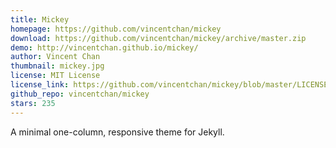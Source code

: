 ```yaml
---
title: Mickey
homepage: https://github.com/vincentchan/mickey
download: https://github.com/vincentchan/mickey/archive/master.zip
demo: http://vincentchan.github.io/mickey/
author: Vincent Chan
thumbnail: mickey.jpg
license: MIT License
license_link: https://github.com/vincentchan/mickey/blob/master/LICENSE.md
github_repo: vincentchan/mickey
stars: 235
---
```


A minimal one-column, responsive theme for Jekyll.

